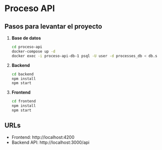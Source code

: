 # Proceso API

## Pasos para levantar el proyecto

1. **Base de datos**
   ```bash
   cd proceso-api
   docker-compose up -d
   docker exec -i proceso-api-db-1 psql -U user -d processes_db < db.sql
   ```

2. **Backend**
   ```bash
   cd backend
   npm install
   npm start
   ```

3. **Frontend**
   ```bash
   cd frontend
   npm install
   npm start
   ```

## URLs
- Frontend: http://localhost:4200
- Backend API: http://localhost:3000/api